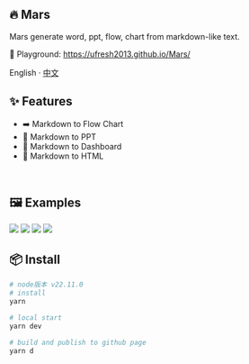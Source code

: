## 🔥 Mars

Mars generate word, ppt, flow, chart from markdown-like text.

🔨 Playground: https://ufresh2013.github.io/Mars/

English · [中文](./README.md)

## ✨ Features

- ➡️ Markdown to Flow Chart
- 👀 Markdown to PPT
- 💯 Markdown to Dashboard
- 📝 Markdown to HTML

<br/>

## 🖼 Examples

<img src="https://ufresh2013.github.io/2025/04/01/Mars/5.png">
<img src="https://ufresh2013.github.io/2025/04/01/Mars/2.jpg">
<img src="https://ufresh2013.github.io/2025/04/01/Mars/3.png">
<img src="https://ufresh2013.github.io/2025/04/01/Mars/4.png">

<br/>

## 📦 Install

```bash
# node版本 v22.11.0
# install
yarn

# local start
yarn dev

# build and publish to github page
yarn d
```
